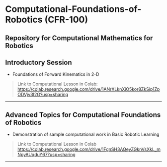 # Computational-Foundations-of-Robotics (CFR-100)
Repository for Computational  Mathematics for Robotics
---
## Introductory Session
- Foundations of Forward Kinematics in 2-D
>Link to Computational Lesson in Colab:
<https://colab.research.google.com/drive/1ANrXLknXiO5kor8ZkSip1ZpODVjv3I2G?usp=sharing>
---
## Advanced Topics for Computational Foundations of Robotics
- Demonstration of sample computational work in Basic Robotic Learning
>Link to Computational Lesson in Colab
<https://colab.research.google.com/drive/1FgnSH3AQeyZGknVsXkL_mNpyAUqduY67?usp=sharing>
---
